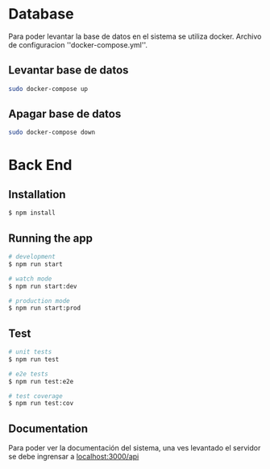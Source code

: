 # Database

Para poder levantar la base de datos en el sistema se utiliza docker. Archivo de configuracion ''docker-compose.yml''.

## Levantar base de datos
```bash
sudo docker-compose up
```
## Apagar base de datos
```bash
sudo docker-compose down
```

# Back End

## Installation

```bash
$ npm install
```

## Running the app

```bash
# development
$ npm run start

# watch mode
$ npm run start:dev

# production mode
$ npm run start:prod
```

## Test

```bash
# unit tests
$ npm run test

# e2e tests
$ npm run test:e2e

# test coverage
$ npm run test:cov
```

## Documentation

Para poder ver la documentación del sistema, una ves levantado el servidor se debe ingrensar a <a href="localhost:3000/api">localhost:3000/api</a>